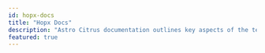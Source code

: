 ```yaml
---
id: hopx-docs
title: "Hopx Docs"
description: "Astro Citrus documentation outlines key aspects of the template, describing its core functionality for blog management and project documentation setup"
featured: true
---
```

